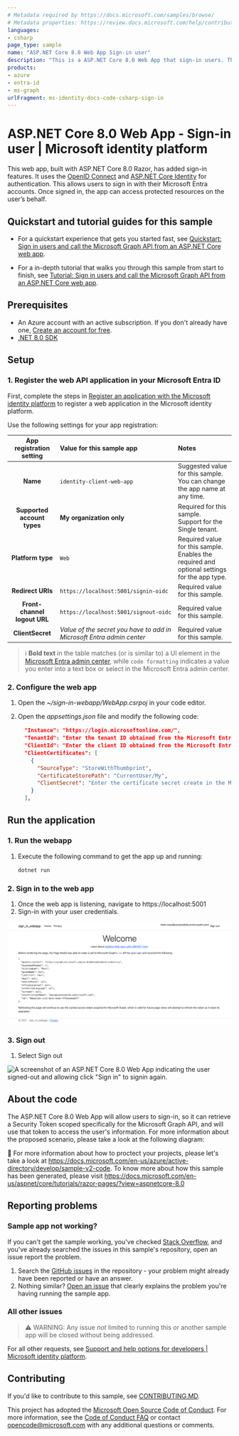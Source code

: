 ```yaml
---
# Metadata required by https://docs.microsoft.com/samples/browse/
# Metadata properties: https://review.docs.microsoft.com/help/contribute/samples/process/onboarding?branch=main#add-metadata-to-readme
languages:
- csharp
page_type: sample
name: "ASP.NET Core 8.0 Web App Sign-in user"
description: "This is a ASP.NET Core 8.0 Web App that sign-in users. The code in this sample is used by one or more articles on docs.microsoft.com."
products:
- azure
- entra-id
- ms-graph
urlFragment: ms-identity-docs-code-csharp-sign-in
---
```


# ASP.NET Core 8.0 Web App - Sign-in user | Microsoft identity platform

This web app, built with ASP.NET Core 8.0 Razor, has added sign-in features. It uses the [OpenID Connect](https://docs.microsoft.com/en-us/entra/identity-platform/v2-protocols-oidc) and [ASP.NET Core Identity](https://docs.microsoft.com/en-us/aspnet/core/security/authentication/identity?view=aspnetcore-8.0) for authentication. This allows users to sign in with their Microsoft Entra accounts. Once signed in, the app can access protected resources on the user’s behalf.

## Quickstart and tutorial guides for this sample

- For a quickstart experience that gets you started fast, see [Quickstart: Sign in users and call the Microsoft Graph API from an ASP.NET Core web app](https://learn.microsoft.com/entra/identity-platform/quickstart-web-app-dotnet-core-sign-in).

- For a in-depth tutorial that walks you through this sample from start to finish, see [Tutorial: Sign in users and call the Microsoft Graph API from an ASP.NET Core web app](https://docs.microsoft.com/entra/identity-platform/tutorial-web-app-dotnet-register-app).

## Prerequisites

- An Azure account with an active subscription. If you don't already have one, [Create an account for free](https://azure.microsoft.com/free/?WT.mc_id=A261C142F).
- [.NET 8.0 SDK](https://dotnet.microsoft.com/download)

## Setup

### 1. Register the web API application in your Microsoft Entra ID

First, complete the steps in [Register an application with the Microsoft identity platform](https://docs.microsoft.com/entra/identity-platform/tutorial-web-app-dotnet-register-app) to register a web application in the Microsoft identity platform.

Use the following settings for your app registration:

| App registration <br/> setting | Value for this sample app                          | Notes                                                                                                       |
|:------------------------------:|:---------------------------------------------------|:------------------------------------------------------------------------------------------------------------|
| **Name**                      | `identity-client-web-app`                          | Suggested value for this sample. <br/> You can change the app name at any time.                           |
| **Supported account types**   | **My organization only**                           | Required for this sample. <br/> Support for the Single tenant.                         |
| **Platform type**             | `Web`                                              | Required value for this sample. <br/> Enables the required and optional settings for the app type.               |
| **Redirect URIs**             | `https://localhost:5001/signin-oidc`               | Required value for this sample.|
| **Front-channel logout URL**  | `https://localhost:5001/signout-oidc`              | Required value for this sample.|
| **ClientSecret**              | _Value of the secret you have to add in Microsoft Entra admin center_      | Required value for this sample.|

> :information_source: **Bold text** in the table matches (or is similar to) a UI element in the [Microsoft Entra admin center](https://entra.microsoft.com/#home), while `code formatting` indicates a value you enter into a text box or select in the Microsoft Entra admin center.

### 2. Configure the web app

1. Open the _~/sign-in-webapp/WebApp.csrpoj_ in your code editor.
1. Open the _appsettings.json_ file and modify the following code:

    ```json
      "Instance": "https://login.microsoftonline.com/",
      "TenantId": "Enter the tenant ID obtained from the Microsoft Entra admin center",
      "ClientId": "Enter the client ID obtained from the Microsoft Entra admin center",
      "ClientCertificates": [
        {
          "SourceType": "StoreWithThumbprint",
          "CertificateStorePath": "CurrentUser/My",
          "ClientSecret": "Enter the certificate secret create in the Microsoft Entra admin center"
        }   
      ],
    ```

## Run the application

### 1. Run the webapp

1. Execute the following command to get the app up and running:

   ```bash
   dotnet run
   ```

### 2. Sign in to the web app

1. Once the web app is listening, navigate to https://localhost:5001
1. Sign-in with your user credentials.

![A screenshot of an ASP.NET Core 8.0 Web App displaying a response from Microsoft Graph.](./media/app-signedin.png)

### 3. Sign out

1. Select Sign out

![A screenshot of an ASP.NET Core 8.0 Web App indicating the user signed-out and allowing click "Sign in" to signin again.](./app-signedout.png)

## About the code

The ASP.NET Core 8.0 Web App will allow users to sign-in, so it can retrieve a Security Token scoped specifically for the Microsoft Graph API, and will use that token to access the user's information. For more information about the proposed scenario, please take a look at the following diagram:

:link: For more information about how to proctect your projects, please let's take a look at https://docs.microsoft.com/en-us/azure/active-directory/develop/sample-v2-code. To know more about how this sample has been generated, please visit https://docs.microsoft.com/en-us/aspnet/core/tutorials/razor-pages/?view=aspnetcore-8.0

## Reporting problems

### Sample app not working?

If you can't get the sample working, you've checked [Stack Overflow](http://stackoverflow.com/questions/tagged/msal), and you've already searched the issues in this sample's repository, open an issue report the problem.

1. Search the [GitHub issues](../../issues) in the repository - your problem might already have been reported or have an answer.
1. Nothing similar? [Open an issue](../../issues/new) that clearly explains the problem you're having running the sample app.

### All other issues

> :warning: WARNING: Any issue _not_ limited to running this or another sample app will be closed without being addressed.

For all other requests, see [Support and help options for developers | Microsoft identity platform](https://docs.microsoft.com/azure/active-directory/develop/developer-support-help-options).

## Contributing

If you'd like to contribute to this sample, see [CONTRIBUTING.MD](/CONTRIBUTING.md).

This project has adopted the [Microsoft Open Source Code of Conduct](https://opensource.microsoft.com/codeofconduct/). For more information, see the [Code of Conduct FAQ](https://opensource.microsoft.com/codeofconduct/faq/) or contact [opencode@microsoft.com](mailto:opencode@microsoft.com) with any additional questions or comments.
